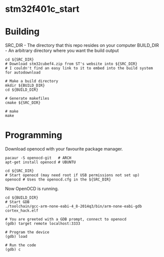 stm32f401c_start
================


# Building
SRC_DIR - The directory that this repo resides on your computer
BUILD_DIR - An arbitrary directory where you want the build output

    cd ${SRC_DIR}
    # Download stm32cubef4.zip from ST's website into ${SRC_DIR}
    # I couldn't find an easy link to it to embed into the build system for autodownload
    
    # Make a build directory
    mkdir ${BUILD_DIR}
    cd ${BUILD_DIR}
    
    # Generate makefiles
    cmake ${SRC_DIR}
    
    # make
    make

# Programming

Download openocd with your favourite package manager.

    pacaur -S openocd-git   # ARCH
    apt-get install openocd # UBUNTU
    
    cd ${SRC_DIR}
    # Start openocd (may need root if USB permissions not set up)
    openocd # Uses the openocd.cfg in the ${SRC_DIR}
    
Now OpenOCD is running.

    cd ${BUILD_DIR}
    # Start GDB
    ./toolchain/gcc-arm-none-eabi-4_8-2014q3/bin/arm-none-eabi-gdb cortex_hack.elf
    
    # You are greeted with a GDB prompt, connect to openocd
    (gdb) target remote localhost:3333
    
    # Program the device
    (gdb) load
    
    # Run the code
    (gdb) c
    
    
    
